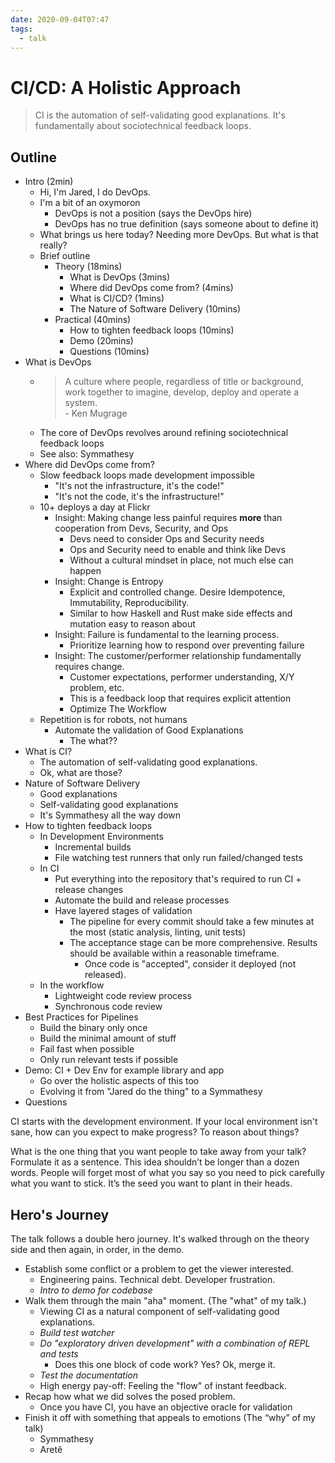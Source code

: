```yaml
---
date: 2020-09-04T07:47
tags:
  - talk
---
```


# CI/CD: A Holistic Approach

> CI is the automation of self-validating good explanations.
> It's fundamentally about sociotechnical feedback loops.

## Outline

- Intro (2min)
  - Hi, I'm Jared, I do DevOps.
  - I'm a bit of an oxymoron
    - DevOps is not a position (says the DevOps hire)
    - DevOps has no true definition (says someone about to define it)
  - What brings us here today? Needing more DevOps. But what is that really?
  - Brief outline
    - Theory (18mins)
      - What is DevOps (3mins)
      - Where did DevOps come from? (4mins)
      - What is CI/CD? (1mins)
      - The Nature of Software Delivery (10mins)
    - Practical (40mins)
      - How to tighten feedback loops (10mins)
      - Demo (20mins)
      - Questions (10mins)
- What is DevOps
  - > A culture where people, regardless of title or background, work together to imagine, develop, deploy and operate a system.  
    > \- Ken Mugrage
  - The core of DevOps revolves around refining sociotechnical feedback loops
  - See also: Symmathesy
- Where did DevOps come from?
  - Slow feedback loops made development impossible
    - "It's not the infrastructure, it's the code!"
    - "It's not the code, it's the infrastructure!"
  - 10+ deploys a day at Flickr
    - Insight: Making change less painful requires **more** than cooperation from Devs, Security, and Ops
      - Devs need to consider Ops and Security needs
      - Ops and Security need to enable and think like Devs
      - Without a cultural mindset in place, not much else can happen
    - Insight: Change is Entropy
      - Explicit and controlled change. Desire Idempotence, Immutability, Reproducibility.
      - Similar to how Haskell and Rust make side effects and mutation easy to reason about
    - Insight: Failure is fundamental to the learning process.
      - Prioritize learning how to respond over preventing failure
    - Insight: The customer/performer relationship fundamentally requires change.
      - Customer expectations, performer understanding, X/Y problem, etc.
      - This is a feedback loop that requires explicit attention
      - Optimize The Workflow
  - Repetition is for robots, not humans
    - Automate the validation of Good Explanations
      - The what??
- What is CI?
  - The automation of self-validating good explanations.
  - Ok, what are those?
- Nature of Software Delivery
  - Good explanations
  - Self-validating good explanations
  - It's Symmathesy all the way down
- How to tighten feedback loops
  - In Development Environments
    - Incremental builds
    - File watching test runners that only run failed/changed tests
  - In CI
    - Put everything into the repository that's required to run CI + release changes
    - Automate the build and release processes
    - Have layered stages of validation
      - The pipeline for every commit should take a few minutes at the most (static analysis, linting, unit tests)
      - The acceptance stage can be more comprehensive. Results should be available within a reasonable timeframe.
        - Once code is "accepted", consider it deployed (not released).
  - In the workflow
    - Lightweight code review process
    - Synchronous code review
- Best Practices for Pipelines
  - Build the binary only once
  - Build the minimal amount of stuff
  - Fail fast when possible
  - Only run relevant tests if possible
- Demo: CI + Dev Env for example library and app
  - Go over the holistic aspects of this too
  - Evolving it from "Jared do the thing" to a Symmathesy
- Questions

CI starts with the development environment.
If your local environment isn't sane, how can you expect to make progress? To reason about things?

What is the one thing that you want people to take away from your talk?
Formulate it as a sentence.
This idea shouldn’t be longer than a dozen words.
People will forget most of what you say so you need to pick carefully what you want to stick.
It’s the seed you want to plant in their heads.

## Hero's Journey

The talk follows a double hero journey.
It's walked through on the theory side and then again, in order, in the demo.

- Establish some conflict or a problem to get the viewer interested.
  - Engineering pains. Technical debt. Developer frustration.
  - _Intro to demo for codebase_
- Walk them through the main "aha" moment. (The "what" of my talk.)
  - Viewing CI as a natural component of self-validating good explanations.
  - _Build test watcher_
  - _Do "exploratory driven development" with a combination of REPL and tests_
    - Does this one block of code work? Yes? Ok, merge it.
  - _Test the documentation_
  - High energy pay-off: Feeling the "flow" of instant feedback.
- Recap how what we did solves the posed problem.
  - Once you have CI, you have an objective oracle for validation
- Finish it off with something that appeals to emotions (The “why” of my talk)
  - Symmathesy
  - Aretê
